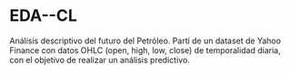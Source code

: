 # EDA--CL
Análisis descriptivo del futuro del Petróleo. Partí de un dataset de Yahoo Finance con datos OHLC (open, high, low, close) de temporalidad diaria, con el objetivo de realizar un análisis predictivo.
